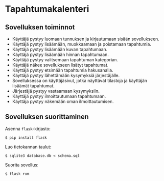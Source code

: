 # Tapahtumakalenteri

## Sovelluksen toiminnot

* Käyttäjä pystyy luomaan tunnuksen ja kirjautumaan sisään sovellukseen.
* Käyttäjä pystyy lisäämään, muokkaamaan ja poistamaan tapahtumia.
* Käyttäjä pystyy lisäämään kuvan tapahtumaan.
* Käyttäjä pystyy lisäämään hinnan tapahtumaan.
* Käyttäjä pystyy valitsemaan tapahtuman kategorian.
* Käyttäjä näkee sovellukseen lisätyt tapahtumat.
* Käyttäjä pystyy etsimään tapahtumia hakusanalla.
* Käyttäjä pystyy lähettämään kysymyksiä järjestäjälle.
* Sovelluksessa on käyttäjäsivut, jotka näyttävät tilastoja ja käyttäjän lisäämät tapahtumat.
* Järjestäjä pystyy vastaamaan kysymyksiin.
* Käyttäjä pystyy ilmoittautumaan tapahtumaan.
* Käyttäja pystyy näkemään oman ilmoittautumisen.
  
## Sovelluksen suorittaminen

Asenna `flask`-kirjasto:

```
$ pip install flask
```

Luo tietokannan taulut:

```
$ sqlite3 database.db < schema.sql
```

Suorita sovellus:

```
$ flask run
```
